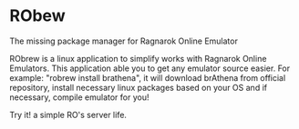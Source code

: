 RObew
======

The missing package manager for Ragnarok Online Emulator

RObrew is a linux application to simplify works with Ragnarok Online Emulators. This application able you to get any emulator source easier. For example: "robrew install brathena", it will download brAthena from official repository, install necessary linux packages based on your OS and if necessary, compile emulator for you!

Try it! a simple RO's server life.
